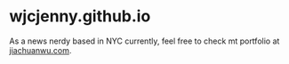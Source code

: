# wjcjenny.github.io
As a news nerdy based in NYC currently, feel free to check mt portfolio at [jiachuanwu.com](jiachuanwu.com).

